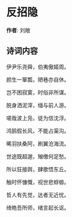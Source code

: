 # 反招隐

**作者**: 刘敞

## 诗词内容

伊尹乐尧舜，伯夷傲姬周。

颜生一箪瓢，陋巷亦自休。

岂不困寂寞，时俗非所谋。

脱身洒泥滓，缅与前人游。

嗟哉波上凫，徒为信沈浮。

鸿鹄假长风，不能占渠沟。

晞羽扶桑阿，刷翼沧海流。

世途既超邈，矰缴何足愁。

所以狂接舆，肆歌悟东丘。

触时怀慷慨，视世悲蜉蝣。

哲人有先觉，达者无近忧。

绮皓吾所师，绪言起长讴。

